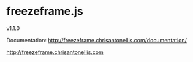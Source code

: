 freezeframe.js
==============
v1.1.0

Documentation: http://freezeframe.chrisantonellis.com/documentation/

http://freezeframe.chrisantonellis.com